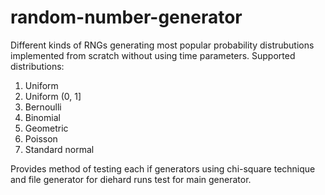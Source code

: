 # random-number-generator

Different kinds of RNGs generating most popular probability distrubutions implemented from scratch without using time parameters.
Supported distributions:
1. Uniform
2. Uniform (0, 1]
3. Bernoulli
4. Binomial
5. Geometric
6. Poisson
7. Standard normal

Provides method of testing each if generators using chi-square technique and file generator for diehard runs test for main generator.
